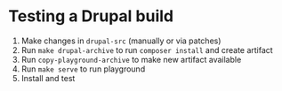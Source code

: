 # Testing a Drupal build

1. Make changes in `drupal-src` (manually or via patches)
2. Run `make drupal-archive` to run `composer install` and create artifact
3. Run `copy-playground-archive` to make new artifact available 
4. Run `make serve` to run playground
5. Install and test
